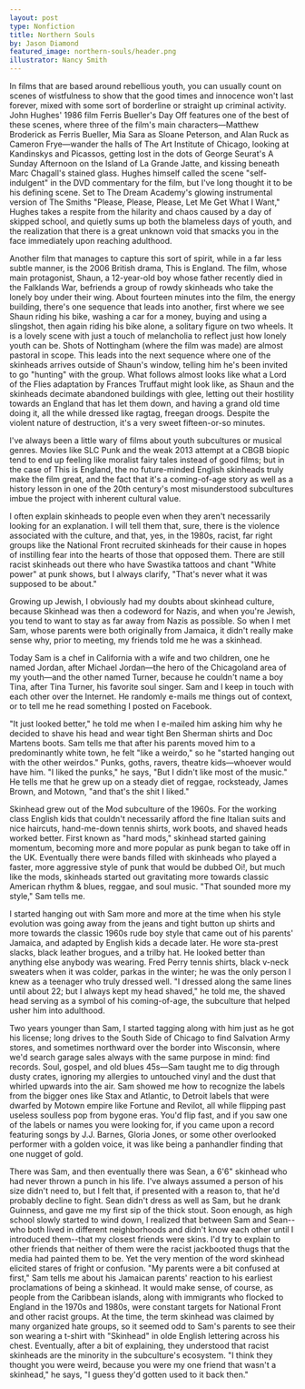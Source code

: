```yaml
---
layout: post
type: Nonfiction
title: Northern Souls
by: Jason Diamond
featured_image: northern-souls/header.png
illustrator: Nancy Smith
---
```


<span class="drop">I</span>n films that are based around rebellious youth, you can usually count on scenes of wistfulness to show that the good times and innocence won't last forever, mixed with some sort of borderline or straight up criminal activity. John Hughes' 1986 film Ferris Bueller's Day Off features one of the best of these scenes, where three of the film's main characters—Matthew Broderick as Ferris Bueller, Mia Sara as Sloane Peterson, and Alan Ruck as Cameron Frye—wander the halls of The Art Institute of Chicago, looking at Kandinskys and Picassos, getting lost in the dots of George Seurat's A Sunday Afternoon on the Island of La Grande Jatte, and kissing beneath Marc Chagall's stained glass. Hughes himself called the scene "self-indulgent" in the DVD commentary for the film, but I've long thought it to be his defining scene. Set to The Dream Academy's glowing instrumental version of The Smiths "Please, Please, Please, Let Me Get What I Want," Hughes takes a respite from the hilarity and chaos caused by a day of skipped school, and quietly sums up both the blameless days of youth, and the realization that there is a great unknown void that smacks you in the face immediately upon reaching adulthood.

Another film that manages to capture this sort of spirit, while in a far less subtle manner, is the 2006 British drama, This is England. The film, whose main protagonist, Shaun, a 12-year-old boy whose father recently died in the Falklands War, befriends a group of rowdy skinheads who take the lonely boy under their wing. About fourteen minutes into the film, the energy building, there's one sequence that leads into another, first where we see Shaun riding his bike, washing a car for a money, buying and using a slingshot, then again riding his bike alone, a solitary figure on two wheels. It is a lovely scene with just a touch of melancholia to reflect just how lonely youth can be. Shots of Nottingham (where the film was made) are almost pastoral in scope. This leads into the next sequence where one of the skinheads arrives outside of Shaun's window, telling him he's been invited to go "hunting" with the group. What follows almost looks like what a Lord of the Flies adaptation by Frances Truffaut might look like, as Shaun and the skinheads decimate abandoned buildings with glee, letting out their hostility towards an England that has let them down, and having a grand old time doing it, all the while dressed like ragtag, freegan droogs. Despite the violent nature of destruction, it's a very sweet fifteen-or-so minutes.

I've always been a little wary of films about youth subcultures or musical genres. Movies like SLC Punk and the weak 2013 attempt at a CBGB biopic tend to end up feeling like moralist fairy tales instead of good films; but in the case of This is England, the no future-minded English skinheads truly make the film great, and the fact that it's a coming-of-age story as well as a history lesson in one of the 20th century's most misunderstood subcultures imbue the project with inherent cultural value.

I often explain skinheads to people even when they aren't necessarily looking for an explanation. I will tell them that, sure, there is the violence associated with the culture, and that, yes, in the 1980s, racist, far right groups like the National Front recruited skinheads for their cause in hopes of instilling fear into the hearts of those that opposed them. There are still racist skinheads out there who have Swastika tattoos and chant "White power" at punk shows, but I always clarify, "That's never what it was supposed to be about."

Growing up Jewish, I obviously had my doubts about skinhead culture, because Skinhead was then a codeword for Nazis, and when you're Jewish, you tend to want to stay as far away from Nazis as possible. So when I met Sam, whose parents were both originally from Jamaica, it didn't really make sense why, prior to meeting, my friends told me he was a skinhead.

Today Sam is a chef in California with a wife and two children, one he named Jordan, after Michael Jordan—the hero of the Chicagoland area of my youth—and the other named Turner, because he couldn't name a boy Tina, after Tina Turner, his favorite soul singer. Sam and I keep in touch with each other over the Internet. He randomly e-mails me things out of context, or to tell me he read something I posted on Facebook.

"It just looked better," he told me when I e-mailed him asking him why he decided to shave his head and wear tight Ben Sherman shirts and Doc Martens boots. Sam tells me that after his parents moved him to a predominantly white town, he felt "like a weirdo," so he "started hanging out with the other weirdos." Punks, goths, ravers, theatre kids—whoever would have him. "I liked the punks," he says, "But I didn't like most of the music." He tells me that he grew up on a steady diet of reggae, rocksteady, James Brown, and Motown, "and that's the shit I liked."

Skinhead grew out of the Mod subculture of the 1960s. For the working class English kids that couldn't necessarily afford the fine Italian suits and nice haircuts, hand-me-down tennis shirts, work boots, and shaved heads worked better. First known as "hard mods," skinhead started gaining momentum, becoming more and more popular as punk began to take off in the UK. Eventually there were bands filled with skinheads who played a faster, more aggressive style of punk that would be dubbed Oi!, but much like the mods, skinheads started out gravitating more towards classic American rhythm & blues, reggae, and soul music. "That sounded more my style," Sam tells me.

I started hanging out with Sam more and more at the time when his style evolution was going away from the jeans and tight button up shirts and more towards the classic 1960s rude boy style that came out of his parents' Jamaica, and adapted by English kids a decade later. He wore sta-prest slacks, black leather brogues, and a trilby hat. He looked better than anything else anybody was wearing. Fred Perry tennis shirts, black v-neck sweaters when it was colder, parkas in the winter; he was the only person I knew as a teenager who truly dressed well. "I dressed along the same lines until about 22; but I always kept my head shaved," he told me, the shaved head serving as a symbol of his coming-of-age, the subculture that helped usher him into adulthood.

Two years younger than Sam, I started tagging along with him just as he got his license; long drives to the South Side of Chicago to find Salvation Army stores, and sometimes northward over the border into Wisconsin, where we'd search garage sales always with the same purpose in mind: find records. Soul, gospel, and old blues 45s—Sam taught me to dig through dusty crates, ignoring my allergies to untouched vinyl and the dust that whirled upwards into the air. Sam showed me how to recognize the labels from the bigger ones like Stax and Atlantic, to Detroit labels that were dwarfed by Motown empire like Fortune and Revilot, all while flipping past useless soulless pop from bygone eras. You'd flip fast, and if you saw one of the labels or names you were looking for, if you came upon a record featuring songs by J.J. Barnes, Gloria Jones, or some other overlooked performer with a golden voice, it was like being a panhandler finding that one nugget of gold.

There was Sam, and then eventually there was Sean, a 6'6" skinhead who had never thrown a punch in his life. I've always assumed a person of his size didn't need to, but I felt that, if presented with a reason to, that he'd probably decline to fight. Sean didn't dress as well as Sam, but he drank Guinness, and gave me my first sip of the thick stout. Soon enough, as high school slowly started to wind down, I realized that between Sam and Sean--who both lived in different neighborhoods and didn't know each other until I introduced them--that my closest friends were skins. I'd try to explain to other friends that neither of them were the racist jackbooted thugs that the media had painted them to be. Yet the very mention of the word skinhead elicited stares of fright or confusion. "My parents were a bit confused at first," Sam tells me about his Jamaican parents' reaction to his earliest proclamations of being a skinhead. It would make sense, of course, as people from the Caribbean islands, along with immigrants who flocked to England in the 1970s and 1980s, were constant targets for National Front and other racist groups. At the time, the term skinhead was claimed by many organized hate groups, so it seemed odd to Sam's parents to see their son wearing a t-shirt with "Skinhead" in olde English lettering across his chest. Eventually, after a bit of explaining, they understood that racist skinheads are the minority in the subculture's ecosystem. "I think they thought you were weird, because you were my one friend that wasn't a skinhead," he says, "I guess they'd gotten used to it back then."